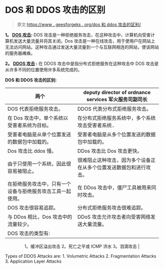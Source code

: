 # DOS 和 DDOS 攻击的区别

> 原文:[https://www . geesforgeks . org/dos 和 ddos 攻击的区别/](https://www.geeksforgeeks.org/difference-between-dos-and-ddos-attack/)

**1。 [DOS 攻击](https://www.geeksforgeeks.org/deniel-service-prevention/):**
DOS 攻击是一种拒绝服务攻击，在这种攻击中，计算机向受害计算机发送大量流量并将其关闭。Dos 攻击是一种在线攻击，用于使用户在网站上无法访问网站。这种攻击通过发送大量流量到一个与互联网相连的网站，使该网站的服务器瘫痪。

**2。 [DDOS 攻击](https://www.geeksforgeeks.org/denial-of-service-ddos-attack/) :**
在 DDOS 攻击中是指分布式拒绝服务在这种攻击中 DOS 攻击是从许多不同的位置使用许多系统完成的。

**DOS 和 DDOS 攻击的区别:**

<center>

| 两个 | deputy director of ordnance services 军火服务司副司长 |
| --- | --- |
| DOS 代表拒绝服务攻击。 | DDOS 代表分布式拒绝服务攻击。 |
| 在 Dos 攻击中，单个系统以受害者系统为目标。 | 在分布式拒绝服务系统中，多个系统攻击受害者系统.. |
| 受害者电脑是从单个位置发送的数据包中加载的。 | 受害者电脑是从多个位置发送的数据包中加载的。 |
| Dos 攻击比 ddos 慢。 | DDos 攻击比 Dos 攻击更快。 |
| 由于只使用一个系统，因此很容易被阻止。 | 很难阻止这种攻击，因为多个设备正在从多个位置发送数据包和进行攻击。 |
| 在拒绝服务攻击中，只有一个设备与拒绝服务攻击工具一起使用。 | 在 DDos 攻击中，僵尸工具被用来同时攻击。 |
| DOS 攻击很容易追踪。 | 分布式拒绝服务攻击很难追踪。 |
| 与 DDos 相比，Dos 攻击中的流量较少。 | DDoS 攻击允许攻击者向受害网络发送大量流量。 |
| DOS 攻击的类型有:
1。缓冲区溢出攻击
2。死亡之平或 ICMP 洪水
3。泪滴攻击 |

</center>

Types of DDOS Attacks are:
1\. Volumetric Attacks
2\. Fragmentation Attacks
3\. Application Layer Attacks